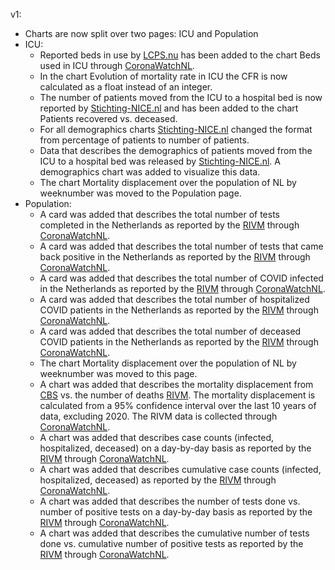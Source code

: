 v1:

* Charts are now split over two pages: ICU and Population
* ICU:
  * Reported beds in use by [LCPS.nu](https://LCPS.nu) has been added to the chart Beds used in ICU through [CoronaWatchNL](https://github.com/J535D165/CoronaWatchNL).
  * In the chart Evolution of mortality rate in ICU the CFR is now calculated as a float instead of an integer.
  * The number of patients moved from the ICU to a hospital bed is now reported by [Stichting-NICE.nl](https://Stichting-NICE.nl) and has been added to the chart Patients recovered vs. deceased.
  * For all demographics charts [Stichting-NICE.nl](https://Stichting-NICE.nl) changed the format from percentage of patients to number of patients.
  * Data that describes the demographics of patients moved from the ICU to a hospital bed was released by [Stichting-NICE.nl](https://Stichting-NICE.nl). A demographics chart was added to visualize this data.
  * The chart Mortality displacement over the population of NL by weeknumber was moved to the Population page.
* Population:
  * A card was added that describes the total number of tests completed in the Netherlands as reported by the [RIVM](https://www.rivm.nl/coronavirus-covid-19) through [CoronaWatchNL](https://github.com/J535D165/CoronaWatchNL).
  * A card was added that describes the total number of tests that came back positive in the Netherlands as reported by the [RIVM](https://www.rivm.nl/coronavirus-covid-19) through [CoronaWatchNL](https://github.com/J535D165/CoronaWatchNL).
  * A card was added that describes the total number of COVID infected in the Netherlands as reported by the [RIVM](https://www.rivm.nl/coronavirus-covid-19) through [CoronaWatchNL](https://github.com/J535D165/CoronaWatchNL).
  * A card was added that describes the total number of hospitalized COVID patients in the Netherlands as reported by the [RIVM](https://www.rivm.nl/coronavirus-covid-19) through [CoronaWatchNL](https://github.com/J535D165/CoronaWatchNL).
  * A card was added that describes the total number of deceased COVID patients in the Netherlands as reported by the [RIVM](https://www.rivm.nl/coronavirus-covid-19) through [CoronaWatchNL](https://github.com/J535D165/CoronaWatchNL).
  * The chart Mortality displacement over the population of NL by weeknumber was moved to this page.
  * A chart was added that describes the mortality displacement from [CBS](https://opendata.cbs.nl/statline/#/CBS/nl/dataset/70895ned/table?fromstatweb) vs. the number of deaths [RIVM](https://www.rivm.nl/coronavirus-covid-19/actueel). The mortality displacement is calculated from a 95% confidence interval over the last 10 years of data, excluding 2020. The RIVM data is collected through [CoronaWatchNL](https://github.com/J535D165/CoronaWatchNL).
  * A chart was added that describes case counts (infected, hospitalized, deceased) on a day-by-day basis as reported by the [RIVM](https://www.rivm.nl/coronavirus-covid-19) through [CoronaWatchNL](https://github.com/J535D165/CoronaWatchNL).
  * A chart was added that describes cumulative case counts (infected, hospitalized, deceased) as reported by the [RIVM](https://www.rivm.nl/coronavirus-covid-19) through [CoronaWatchNL](https://github.com/J535D165/CoronaWatchNL).
  * A chart was added that describes the number of tests done vs. number of positive tests on a day-by-day basis as reported by the [RIVM](https://www.rivm.nl/coronavirus-covid-19) through [CoronaWatchNL](https://github.com/J535D165/CoronaWatchNL).
  * A chart was added that describes the cumulative number of tests done vs. cumulative number of positive tests as reported by the [RIVM](https://www.rivm.nl/coronavirus-covid-19) through [CoronaWatchNL](https://github.com/J535D165/CoronaWatchNL).
